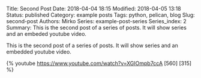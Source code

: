 Title: Second Post
Date: 2018-04-04 18:15
Modified: 2018-04-05 13:18
Status: published
Category: example posts
Tags: python, pelican, blog
Slug: second-post
Authors: Mirko
Series: example-post-series
Series_index: 2
Summary: This is the second post of a series of posts. It will show series and an embeded youtube video.

This is the second post of a series of posts. It will show series and an embedded youtube video.

{% youtube https://www.youtube.com/watch?v=XGIOmpb7ccA [560] [315] %}
